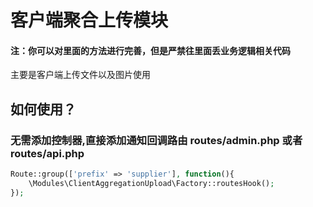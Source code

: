 # 客户端聚合上传模块

#### 注：你可以对里面的方法进行完善，但是严禁往里面丢业务逻辑相关代码      

主要是客户端上传文件以及图片使用

## 如何使用？

### 无需添加控制器,直接添加通知回调路由 routes/admin.php 或者 routes/api.php
```php
Route::group(['prefix' => 'supplier'], function(){
    \Modules\ClientAggregationUpload\Factory::routesHook();
});
```
